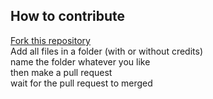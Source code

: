 ## How to contribute 

[Fork this repository](https://github.com/priyanshprajapat/portfolio-templates/fork) <br>
Add all files in a folder (with or without credits) <br>
name the folder whatever you like <br>
then make a pull request <br>
wait for the pull request to merged <br>
